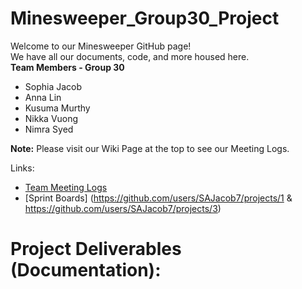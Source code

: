 # Minesweeper_Group30_Project
Welcome to our Minesweeper GitHub page! <br>
We have all our documents, code, and more housed here. <br>
**Team Members - Group 30**
- Sophia Jacob
- Anna Lin
- Kusuma Murthy
- Nikka Vuong
- Nimra Syed

**Note:** Please visit our Wiki Page at the top to see our Meeting Logs.

Links:
- [Team Meeting Logs](https://github.com/SAJacob7/Minesweeper_Group30_Project/wiki/Team-Meeting-Logs)
- [Sprint Boards] (https://github.com/users/SAJacob7/projects/1 & https://github.com/users/SAJacob7/projects/3)

# Project Deliverables (Documentation):
